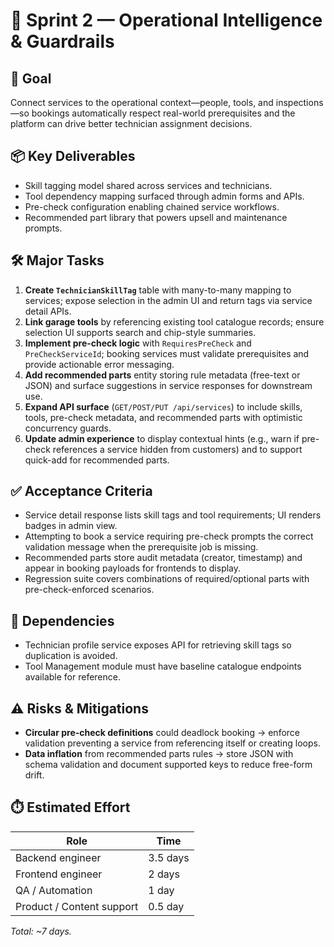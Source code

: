 # 🔧 Sprint 2 — Operational Intelligence & Guardrails

## 🎯 Goal
Connect services to the operational context—people, tools, and inspections—so bookings automatically respect real-world prerequisites and the platform can drive better technician assignment decisions.

## 📦 Key Deliverables
- Skill tagging model shared across services and technicians.
- Tool dependency mapping surfaced through admin forms and APIs.
- Pre-check configuration enabling chained service workflows.
- Recommended part library that powers upsell and maintenance prompts.

## 🛠️ Major Tasks
1. **Create `TechnicianSkillTag`** table with many-to-many mapping to services; expose selection in the admin UI and return tags via service detail APIs.
2. **Link garage tools** by referencing existing tool catalogue records; ensure selection UI supports search and chip-style summaries.
3. **Implement pre-check logic** with `RequiresPreCheck` and `PreCheckServiceId`; booking services must validate prerequisites and provide actionable error messaging.
4. **Add recommended parts** entity storing rule metadata (free-text or JSON) and surface suggestions in service responses for downstream use.
5. **Expand API surface** (`GET/POST/PUT /api/services`) to include skills, tools, pre-check metadata, and recommended parts with optimistic concurrency guards.
6. **Update admin experience** to display contextual hints (e.g., warn if pre-check references a service hidden from customers) and to support quick-add for recommended parts.

## ✅ Acceptance Criteria
- Service detail response lists skill tags and tool requirements; UI renders badges in admin view.
- Attempting to book a service requiring pre-check prompts the correct validation message when the prerequisite job is missing.
- Recommended parts store audit metadata (creator, timestamp) and appear in booking payloads for frontends to display.
- Regression suite covers combinations of required/optional parts with pre-check-enforced scenarios.

## 🔗 Dependencies
- Technician profile service exposes API for retrieving skill tags so duplication is avoided.
- Tool Management module must have baseline catalogue endpoints available for reference.

## ⚠️ Risks & Mitigations
- **Circular pre-check definitions** could deadlock booking → enforce validation preventing a service from referencing itself or creating loops.
- **Data inflation** from recommended parts rules → store JSON with schema validation and document supported keys to reduce free-form drift.

## ⏱️ Estimated Effort
| Role | Time |
| --- | --- |
| Backend engineer | 3.5 days |
| Frontend engineer | 2 days |
| QA / Automation | 1 day |
| Product / Content support | 0.5 day |

_Total: ~7 days._
